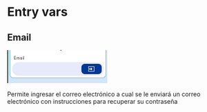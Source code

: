 # Entry vars

## Email

 

![](../../../../.gitbook/assets/image%20%28365%29.png)

Permite ingresar el correo electrónico a cual se le enviará un correo electrónico con instrucciones para recuperar su contraseña


